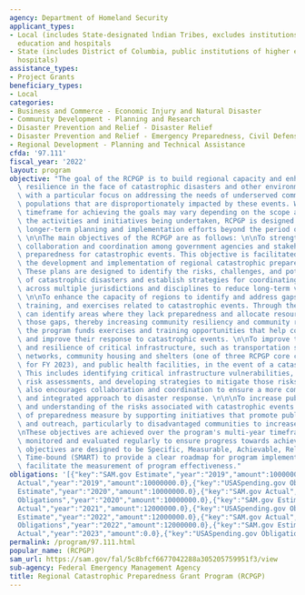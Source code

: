 ```yaml
---
agency: Department of Homeland Security
applicant_types:
- Local (includes State-designated lndian Tribes, excludes institutions of higher
  education and hospitals
- State (includes District of Columbia, public institutions of higher education and
  hospitals)
assistance_types:
- Project Grants
beneficiary_types:
- Local
categories:
- Business and Commerce - Economic Injury and Natural Disaster
- Community Development - Planning and Research
- Disaster Prevention and Relief - Disaster Relief
- Disaster Prevention and Relief - Emergency Preparedness, Civil Defense
- Regional Development - Planning and Technical Assistance
cfda: '97.111'
fiscal_year: '2022'
layout: program
objective: "The goal of the RCPGP is to build regional capacity and enhance community\
  \ resilience in the face of catastrophic disasters and other environmental stressors,\
  \ with a particular focus on addressing the needs of underserved communities and\
  \ populations that are disproportionately impacted by these events. While the specific\
  \ timeframe for achieving the goals may vary depending on the scope and nature of\
  \ the activities and initiatives being undertaken, RCPGP is designed to support\
  \ longer-term planning and implementation efforts beyond the period of performance.\
  \ \n\nThe main objectives of the RCPGP are as follows: \n\nTo strengthen regional\
  \ collaboration and coordination among government agencies and stakeholders to improve\
  \ preparedness for catastrophic events. This objective is facilitated by supporting\
  \ the development and implementation of regional catastrophic preparedness plans.\
  \ These plans are designed to identify the risks, challenges, and potential impacts\
  \ of catastrophic disasters and establish strategies for coordinating response efforts\
  \ across multiple jurisdictions and disciplines to reduce long-term vulnerability.\
  \ \n\nTo enhance the capacity of regions to identify and address gaps in planning,\
  \ training, and exercises related to catastrophic events. Through the RCPGP, regions\
  \ can identify areas where they lack preparedness and allocate resources to address\
  \ those gaps, thereby increasing community resiliency and community readiness. Additionally,\
  \ the program funds exercises and training opportunities that help communities practice\
  \ and improve their response to catastrophic events. \n\nTo improve the readiness\
  \ and resilience of critical infrastructure, such as transportation systems, communication\
  \ networks, community housing and shelters (one of three RCPGP core capabilities\
  \ for FY 2023), and public health facilities, in the event of a catastrophic incident.\
  \ This includes identifying critical infrastructure vulnerabilities, conducting\
  \ risk assessments, and developing strategies to mitigate those risks. The RCPGP\
  \ also encourages collaboration and coordination to ensure a more comprehensive\
  \ and integrated approach to disaster response. \n\n\nTo increase public awareness\
  \ and understanding of the risks associated with catastrophic events and the importance\
  \ of preparedness measure by supporting initiatives that promote public education\
  \ and outreach, particularly to disadvantaged communities to increase equity. \n\
  \nThese objectives are achieved over the program's multi-year timeframe and are\
  \ monitored and evaluated regularly to ensure progress towards achieving them. The\
  \ objectives are designed to be Specific, Measurable, Achievable, Relevant, and\
  \ Time-bound (SMART) to provide a clear roadmap for program implementation and to\
  \ facilitate the measurement of program effectiveness."
obligations: '[{"key":"SAM.gov Estimate","year":"2019","amount":10000000.0},{"key":"SAM.gov
  Actual","year":"2019","amount":10000000.0},{"key":"USASpending.gov Obligations","year":"2019","amount":10000000.0},{"key":"SAM.gov
  Estimate","year":"2020","amount":10000000.0},{"key":"SAM.gov Actual","year":"2020","amount":10000000.0},{"key":"USASpending.gov
  Obligations","year":"2020","amount":10000000.0},{"key":"SAM.gov Estimate","year":"2021","amount":12000000.0},{"key":"SAM.gov
  Actual","year":"2021","amount":12000000.0},{"key":"USASpending.gov Obligations","year":"2021","amount":12000000.0},{"key":"SAM.gov
  Estimate","year":"2022","amount":12000000.0},{"key":"SAM.gov Actual","year":"2022","amount":12000000.0},{"key":"USASpending.gov
  Obligations","year":"2022","amount":12000000.0},{"key":"SAM.gov Estimate","year":"2023","amount":12000000.0},{"key":"SAM.gov
  Actual","year":"2023","amount":0.0},{"key":"USASpending.gov Obligations","year":"2023","amount":-30.39}]'
permalink: /program/97.111.html
popular_name: (RCPGP)
sam_url: https://sam.gov/fal/5c8bfcf6677042288a305205759951f3/view
sub-agency: Federal Emergency Management Agency
title: Regional Catastrophic Preparedness Grant Program (RCPGP)
---
```

